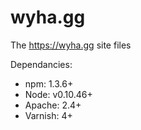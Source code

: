# wyha.gg
The https://wyha.gg site files

Dependancies:
 * npm: 1.3.6+
 * Node: v0.10.46+
 * Apache: 2.4+
 * Varnish: 4+
